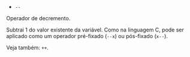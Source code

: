 - `--`

Operador de decremento.

Subtrai 1 do valor existente da variável. Como na linguagem C, pode ser
aplicado como um operador pré-fixado (`--x`) ou pós-fixado (`x--`).

Veja também: `++`.
